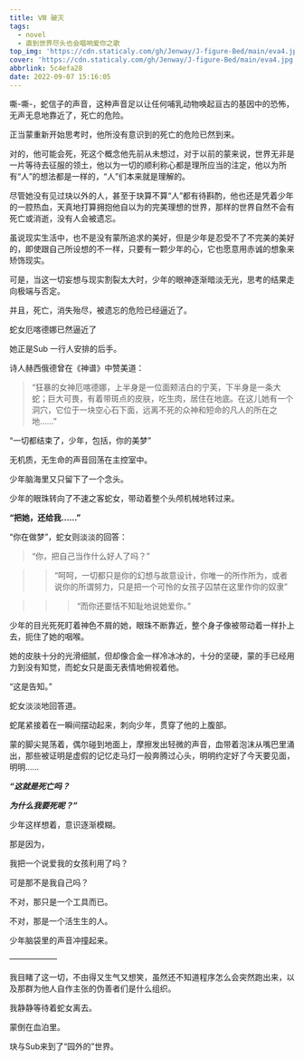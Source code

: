 ```yaml
---
title: Ⅷ 破灭
tags:
  - novel
  - 直到世界尽头也会唱响爱你之歌
top_img: 'https://cdn.staticaly.com/gh/Jenway/J-figure-Bed/main/eva4.jpg'
cover: 'https://cdn.staticaly.com/gh/Jenway/J-figure-Bed/main/eva4.jpg'
abbrlink: 5c4efa28
date: 2022-09-07 15:16:05
---
```



嘶-嘶-，蛇信子的声音，这种声音足以让任何哺乳动物唤起亘古的基因中的恐怖，无声无息地靠近了，死亡的危险。

正当蒙重新开始思考时，他所没有意识到的死亡的危险已然到来。

对的，他可能会死，死这个概念他先前从未想过，对于以前的蒙来说，世界无非是一片等待去征服的领土，他以为一切的顺利称心都是理所应当的注定，他以为所有“人”的想法都是一样的，“人”们本来就是理解的。

尽管她没有见过玦以外的人，甚至于玦算不算“人”都有待斟酌，他也还是凭着少年的一腔热血，天真地打算拥抱他自以为的完美理想的世界，那样的世界自然不会有死亡或消逝，没有人会被遗忘。

虽说现实生活中，也不是没有蒙所追求的美好，但是少年是忍受不了不完美的美好的，即使跟自己所设想的不一样，只要有一颗少年的心，它也愿意用赤诚的想象来矫饰现实。

可是，当这一切妄想与现实割裂太大时，少年的眼神逐渐暗淡无光，思考的结果走向极端与否定。

并且，死亡，消失殆尽，被遗忘的危险已经逼近了。

蛇女厄喀德娜已然逼近了

她正是Sub 一行人安排的后手。

诗人赫西俄德曾在《神谱》中赞美道：

>“狂暴的女神厄喀德娜，上半身是一位面颊洁白的宁芙，下半身是一条大蛇；巨大可畏，有着带斑点的皮肤，吃生肉，居住在地底。在这儿她有一个洞穴，它位于一块空心石下面，远离不死的众神和短命的凡人的所在之地……”

“一切都结束了，少年，包括，你的美梦”

无机质，无生命的声音回荡在主控室中。

少年脑海里又只留下了一个念头。

少年的眼珠转向了不速之客蛇女，带动着整个头颅机械地转过来。

**“把她，还给我……”**

“你在做梦”，蛇女则淡淡的回答：

>“你，把自己当作什么好人了吗？”

>>“呵呵，一切都只是你的幻想与故意设计，你唯一的所作所为，或者说你的所谓努力，只是把一个可怜的女孩子囚禁在这里作你的奴隶”

>>>“而你还要恬不知耻地说她爱你。”

少年的目光死死盯着神色不屑的她，眼珠不断靠近，整个身子像被带动着一样扑上去，扼住了她的咽喉。

她的皮肤十分的光滑细腻，但却像合金一样冷冰冰的，十分的坚硬，蒙的手已经用力到没有知觉，而蛇女只是面无表情地俯视着他。

“这是告知。”

蛇女淡淡地回答道。

蛇尾紧接着在一瞬间摆动起来，刺向少年，贯穿了他的上腹部。

蒙的脚尖晃荡着，偶尔碰到地面上，摩擦发出轻微的声音，血带着泡沫从嘴巴里涌出，那些被证明是虚假的记忆走马灯一般奔腾过心头，明明约定好了今天要见面，明明……

***“这就是死亡吗？***

***为什么我要死呢？”***

少年这样想着，意识逐渐模糊。

那是因为，

我把一个说爱我的女孩利用了吗？

可是那不是我自己吗？

不对，那只是一个工具而已。

不对，那是一个活生生的人。

少年脑袋里的声音冲撞起来。

——————

我目睹了这一切，不由得又生气又想笑，虽然还不知道程序怎么会突然跑出来，以及那群为他人自作主张的伪善者们是什么组织。

我静静等待着蛇女离去。

蒙倒在血泊里。

玦与Sub来到了“园外的”世界。